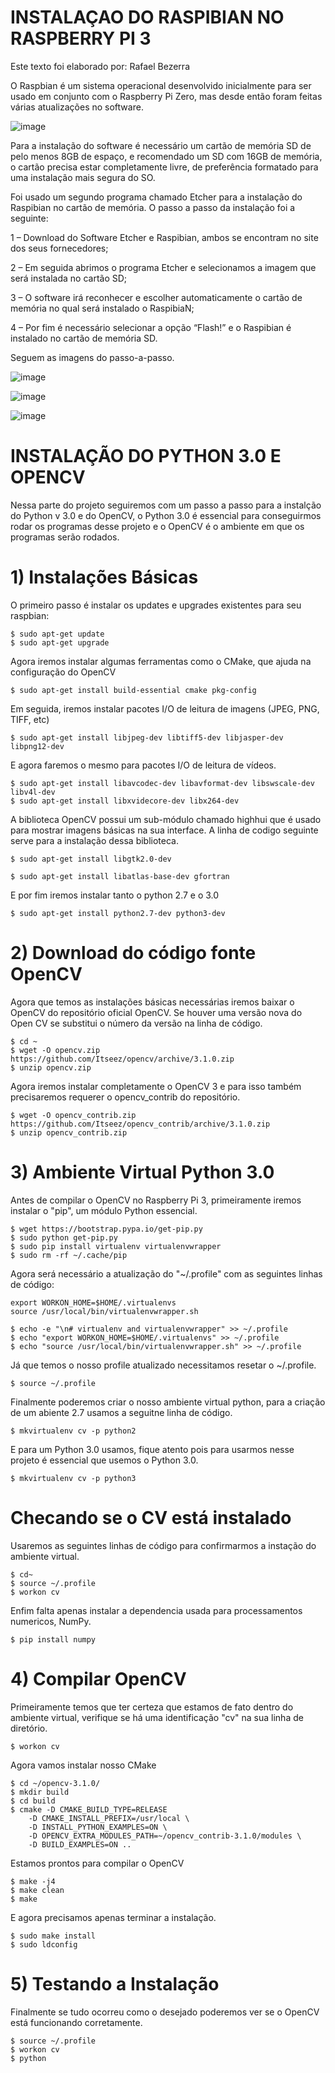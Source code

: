 # INSTALAÇAO DO RASPIBIAN NO RASPBERRY PI 3

Este texto foi elaborado por: Rafael Bezerra

O Raspbian é um sistema operacional desenvolvido inicialmente para ser usado em conjunto com o Raspberry Pi Zero, mas desde então foram feitas várias atualizações no software.

![image](https://user-images.githubusercontent.com/32318386/33293477-1333352c-d3b4-11e7-9a9f-13e9f4da7098.png)

Para a instalação do software é necessário um cartão de memória SD de pelo menos 8GB de espaço, e recomendado um SD com 16GB de memória, o cartão precisa estar completamente livre, de preferência formatado para uma instalação mais segura do SO.

Foi usado um segundo programa chamado Etcher para a instalação do Raspibian no cartão de memória. O passo a passo da instalação foi a seguinte:

1 – Download do Software Etcher e Raspibian, ambos se encontram no site dos seus fornecedores;

2 – Em seguida abrimos o programa Etcher e selecionamos a imagem que será instalada no cartão SD;

3 – O software irá reconhecer e escolher automaticamente o cartão de memória no qual será instalado o RaspibiaN;

4 – Por fim é necessário selecionar a opção “Flash!” e o Raspibian é instalado no cartão de memória SD.

Seguem as imagens do passo-a-passo.

![image](https://user-images.githubusercontent.com/32318386/33293596-7fdb65e6-d3b4-11e7-9ddf-81f3131c556e.png)

![image](https://user-images.githubusercontent.com/32318386/33293626-98acb4bc-d3b4-11e7-8a48-29e00ea51b6d.png)

![image](https://user-images.githubusercontent.com/32318386/33293649-a9e91fa4-d3b4-11e7-8f00-c374046b2232.png)

# INSTALAÇÃO DO PYTHON 3.0 E OPENCV

Nessa parte do projeto seguiremos com um passo a passo para a instalção do Python v 3.0 e do OpenCV, o Python 3.0 é essencial para conseguirmos rodar os programas desse projeto e o OpenCV é o ambiente em que os programas serão rodados.

# 1) Instalações Básicas

O primeiro passo é instalar os updates e upgrades existentes para seu raspbian:
```
$ sudo apt-get update
$ sudo apt-get upgrade
```
Agora iremos instalar algumas ferramentas como o CMake, que ajuda na configuração do OpenCV
```
$ sudo apt-get install build-essential cmake pkg-config
```
Em seguida, iremos instalar pacotes I/O de leitura de imagens (JPEG, PNG, TIFF, etc)
```
$ sudo apt-get install libjpeg-dev libtiff5-dev libjasper-dev libpng12-dev
```
E agora faremos o mesmo para pacotes I/O de leitura de vídeos.
```
$ sudo apt-get install libavcodec-dev libavformat-dev libswscale-dev libv4l-dev
$ sudo apt-get install libxvidecore-dev libx264-dev
```
A biblioteca OpenCV possui um sub-módulo chamado highhui que é usado para mostrar imagens básicas na sua interface. A linha de codigo seguinte serve para a instalação dessa biblioteca.
```
$ sudo apt-get install libgtk2.0-dev

$ sudo apt-get install libatlas-base-dev gfortran
```
E por fim iremos instalar tanto o python 2.7 e o 3.0
```
$ sudo apt-get install python2.7-dev python3-dev
```
# 2) Download do código fonte OpenCV

Agora que temos as instalações básicas necessárias iremos baixar o OpenCV do repositório oficial OpenCV. Se houver uma versão nova do Open CV se substitui o número da versão na linha de código.
```
$ cd ~
$ wget -O opencv.zip https://github.com/Itseez/opencv/archive/3.1.0.zip
$ unzip opencv.zip
```
Agora iremos instalar completamente o OpenCV 3 e para isso também precisaremos requerer o opencv_contrib do repositório.
```
$ wget -O opencv_contrib.zip https://github.com/Itseez/opencv_contrib/archive/3.1.0.zip
$ unzip opencv_contrib.zip
```
# 3) Ambiente Virtual Python 3.0

Antes de compilar o OpenCV no Raspberry Pi 3, primeiramente iremos instalar o "pip", um módulo Python essencial.
```
$ wget https://bootstrap.pypa.io/get-pip.py
$ sudo python get-pip.py
$ sudo pip install virtualenv virtualenvwrapper
$ sudo rm -rf ~/.cache/pip
```
Agora será necessário a atualização do "~/.profile" com as seguintes linhas de código:
```
export WORKON_HOME=$HOME/.virtualenvs
source /usr/local/bin/virtualenvwrapper.sh

$ echo -e "\n# virtualenv and virtualenvwrapper" >> ~/.profile
$ echo "export WORKON_HOME=$HOME/.virtualenvs" >> ~/.profile
$ echo "source /usr/local/bin/virtualenvwrapper.sh" >> ~/.profile
```
Já que temos o nosso profile atualizado necessitamos resetar o ~/.profile.
```
$ source ~/.profile
```
Finalmente poderemos criar o nosso ambiente virtual python, para a criação de um abiente 2.7 usamos a seguitne linha de código.
```
$ mkvirtualenv cv -p python2
```
E para um Python 3.0 usamos, fique atento pois para usarmos nesse projeto é essencial que usemos o Python 3.0.
```
$ mkvirtualenv cv -p python3
```
# Checando se o CV está instalado

Usaremos as seguintes linhas de código para confirmarmos a instação do ambiente virtual.
```
$ cd~
$ source ~/.profile
$ workon cv
```
Enfim falta apenas instalar a dependencia usada para processamentos numericos, NumPy.
```
$ pip install numpy
```
# 4) Compilar OpenCV

Primeiramente temos que ter certeza que estamos de fato dentro do ambiente virtual, verifique se há uma identificação "cv" na sua linha de diretório.
``` 
$ workon cv
```
Agora vamos instalar nosso CMake
```
$ cd ~/opencv-3.1.0/
$ mkdir build
$ cd build
$ cmake -D CMAKE_BUILD_TYPE=RELEASE 
    -D CMAKE_INSTALL_PREFIX=/usr/local \
    -D INSTALL_PYTHON_EXAMPLES=ON \
    -D OPENCV_EXTRA_MODULES_PATH=~/opencv_contrib-3.1.0/modules \
    -D BUILD_EXAMPLES=ON ..
```   
Estamos prontos para compilar o OpenCV
```
$ make -j4
$ make clean
$ make
```
E agora precisamos apenas terminar a instalação.
```
$ sudo make install
$ sudo ldconfig
```
# 5) Testando a Instalação

Finalmente se tudo ocorreu como o desejado poderemos ver se o OpenCV está funcionando corretamente.
```
$ source ~/.profile 
$ workon cv
$ python
```


